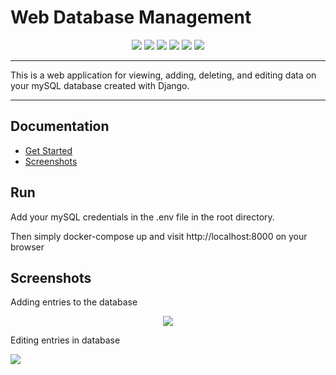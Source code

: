 # Web Database Management 
<p align="center">
    <img src="https://img.shields.io/badge/License-MIT-blue.svg" />
    <img src="https://img.shields.io/badge/docker%20build-passing-brightgreen" />
    <img src="https://img.shields.io/badge/Made%20with-Python-yellow.svg" />
    <img src=https://img.shields.io/badge/Made%20with-Django-green.svg />
    <img src=https://img.shields.io/badge/Database-mySQL-blue.svg />
    <img src="/screenshots/screenshot1.png" />
</p>

---

This is a web application for viewing, adding, deleting, and editing data on your mySQL database created with Django.

---

## Documentation

* [Get Started](#Run)
* [Screenshots](#screenshots)


## Run
Add your mySQL credentials in the .env file in the root directory.

Then simply docker-compose up and visit http://localhost:8000 on your browser



## Screenshots
Adding entries to the database
<p align="center"><img src="/screenshots/screenshot2.png"></p>
Editing entries in database
<p alight="center"><img src="/screenshots/screenshot3.png"></p>
